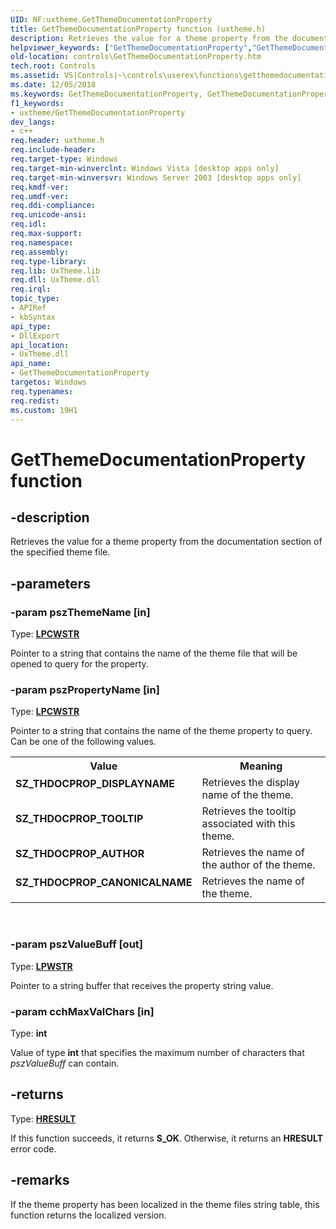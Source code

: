 ```yaml
---
UID: NF:uxtheme.GetThemeDocumentationProperty
title: GetThemeDocumentationProperty function (uxtheme.h)
description: Retrieves the value for a theme property from the documentation section of the specified theme file.helpviewer_keywords: ["GetThemeDocumentationProperty","GetThemeDocumentationProperty function [Windows Controls]","SZ_THDOCPROP_AUTHOR","SZ_THDOCPROP_CANONICALNAME","SZ_THDOCPROP_DISPLAYNAME","SZ_THDOCPROP_TOOLTIP","controls.GetThemeDocumentationProperty","controls.inet_GetThemeDocumentationProperty","inet_GetThemeDocumentationProperty","inet_GetThemeDocumentationProperty_cpp","uxtheme/GetThemeDocumentationProperty"]
old-location: controls\GetThemeDocumentationProperty.htm
tech.root: Controls
ms.assetid: VS|Controls|~\controls\userex\functions\getthemedocumentationproperty.htm
ms.date: 12/05/2018
ms.keywords: GetThemeDocumentationProperty, GetThemeDocumentationProperty function [Windows Controls], SZ_THDOCPROP_AUTHOR, SZ_THDOCPROP_CANONICALNAME, SZ_THDOCPROP_DISPLAYNAME, SZ_THDOCPROP_TOOLTIP, controls.GetThemeDocumentationProperty, controls.inet_GetThemeDocumentationProperty, inet_GetThemeDocumentationProperty, inet_GetThemeDocumentationProperty_cpp, uxtheme/GetThemeDocumentationProperty
f1_keywords:
- uxtheme/GetThemeDocumentationProperty
dev_langs:
- c++
req.header: uxtheme.h
req.include-header: 
req.target-type: Windows
req.target-min-winverclnt: Windows Vista [desktop apps only]
req.target-min-winversvr: Windows Server 2003 [desktop apps only]
req.kmdf-ver: 
req.umdf-ver: 
req.ddi-compliance: 
req.unicode-ansi: 
req.idl: 
req.max-support: 
req.namespace: 
req.assembly: 
req.type-library: 
req.lib: UxTheme.lib
req.dll: UxTheme.dll
req.irql: 
topic_type:
- APIRef
- kbSyntax
api_type:
- DllExport
api_location:
- UxTheme.dll
api_name:
- GetThemeDocumentationProperty
targetos: Windows
req.typenames: 
req.redist: 
ms.custom: 19H1
---
```


# GetThemeDocumentationProperty function


## -description


Retrieves the value for a theme property from the documentation section of the specified theme file.


## -parameters




### -param pszThemeName [in]

Type: <b><a href="https://docs.microsoft.com/windows/desktop/WinProg/windows-data-types">LPCWSTR</a></b>

Pointer to a string that contains the name of the theme file that will be opened to query for the property.


### -param pszPropertyName [in]

Type: <b><a href="https://docs.microsoft.com/windows/desktop/WinProg/windows-data-types">LPCWSTR</a></b>

Pointer to a string that contains the name of the theme property to query. Can be one of the following values.

<table>
<tr>
<th>Value</th>
<th>Meaning</th>
</tr>
<tr>
<td width="40%"><a id="SZ_THDOCPROP_DISPLAYNAME"></a><a id="sz_thdocprop_displayname"></a><dl>
<dt><b>SZ_THDOCPROP_DISPLAYNAME</b></dt>
</dl>
</td>
<td width="60%">
Retrieves the display name of the theme. 

</td>
</tr>
<tr>
<td width="40%"><a id="SZ_THDOCPROP_TOOLTIP"></a><a id="sz_thdocprop_tooltip"></a><dl>
<dt><b>SZ_THDOCPROP_TOOLTIP</b></dt>
</dl>
</td>
<td width="60%">
Retrieves the tooltip associated with this theme.

</td>
</tr>
<tr>
<td width="40%"><a id="SZ_THDOCPROP_AUTHOR"></a><a id="sz_thdocprop_author"></a><dl>
<dt><b>SZ_THDOCPROP_AUTHOR</b></dt>
</dl>
</td>
<td width="60%">
Retrieves the name of the author of the theme.

</td>
</tr>
<tr>
<td width="40%"><a id="SZ_THDOCPROP_CANONICALNAME"></a><a id="sz_thdocprop_canonicalname"></a><dl>
<dt><b>SZ_THDOCPROP_CANONICALNAME</b></dt>
</dl>
</td>
<td width="60%">
Retrieves the name of the theme.

</td>
</tr>
</table>
 


### -param pszValueBuff [out]

Type: <b><a href="https://docs.microsoft.com/windows/desktop/WinProg/windows-data-types">LPWSTR</a></b>

Pointer to a string buffer that receives the property string value.


### -param cchMaxValChars [in]

Type: <b>int</b>

Value of type <b>int</b> that specifies the maximum number of characters that <i>pszValueBuff</i> can contain.


## -returns



Type: <b><a href="https://docs.microsoft.com/windows/desktop/WinProg/windows-data-types">HRESULT</a></b>

If this function succeeds, it returns <b xmlns:loc="http://microsoft.com/wdcml/l10n">S_OK</b>. Otherwise, it returns an <b xmlns:loc="http://microsoft.com/wdcml/l10n">HRESULT</b> error code.




## -remarks



If the theme property has been localized in the theme files string table, this function returns the localized version.



